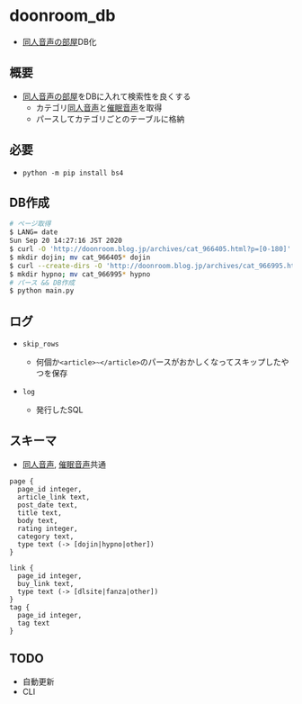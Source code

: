 # doonroom_db

* [同人音声の部屋]DB化

## 概要

* [同人音声の部屋]をDBに入れて検索性を良くする
  * カテゴリ[同人音声]と[催眠音声]を取得
  * パースしてカテゴリごとのテーブルに格納

## 必要

* `python -m pip install bs4`

## DB作成

```bash
# ページ取得
$ LANG= date
Sun Sep 20 14:27:16 JST 2020
$ curl -O 'http://doonroom.blog.jp/archives/cat_966405.html?p=[0-180]'
$ mkdir dojin; mv cat_966405* dojin
$ curl --create-dirs -O 'http://doonroom.blog.jp/archives/cat_966995.html?p=[0-99]'
$ mkdir hypno; mv cat_966995* hypno
# パース && DB作成
$ python main.py
```

## ログ

* `skip_rows`
  * 何個か`<article>~</article>`のパースがおかしくなってスキップしたやつを保存

* `log`
  * 発行したSQL

## スキーマ

* [同人音声], [催眠音声]共通

```text
page {
  page_id integer,
  article_link text,
  post_date text,
  title text,
  body text,
  rating integer,
  category text,
  type text (-> [dojin|hypno|other])
}

link {
  page_id integer,
  buy_link text,
  type text (-> [dlsite|fanza|other])
}
tag {
  page_id integer,
  tag text
}
```

## TODO

* 自動更新
* CLI

[同人音声の部屋]: http://doonroom.blog.jp/

[同人音声]: http://doonroom.blog.jp/archives/cat_966405.html

[催眠音声]: http://doonroom.blog.jp/archives/cat_966995.html

